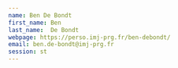 ```yaml
---
name: Ben De Bondt
first_name: Ben
last_name:  De Bondt
webpage: https://perso.imj-prg.fr/ben-debondt/
email: ben.de-bondt@imj-prg.fr 
session: st
---
```

